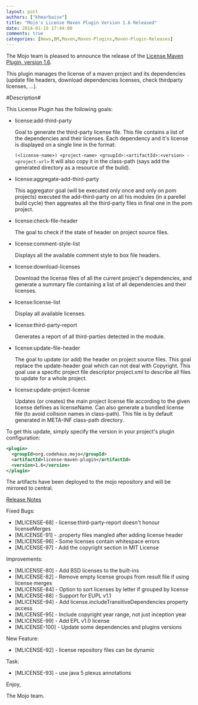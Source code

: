 ```yaml
---
layout: post
authors: ["khmarbaise"]
title: "Mojo's License Maven Plugin Version 1.6 Released"
date: 2014-01-16 17:44:00
comments: true
categories: [News,BM,Maven,Maven-Plugins,Maven-Plugin-Releases]
---
```

The Mojo team is pleased to announce the release of the 
[License Maven Plugin, version 1.6](http://mojo.codehaus.org/license-maven-plugin). 

This plugin manages the license of a maven project and its dependencies
(update file headers, download dependencies licenses, check thirdparty
licenses, ...).

#Description#

This License Plugin has the following goals:

* license:add-third-party

  Goal to generate the third-party license file. This file contains a list of
  the dependencies and their licenses. Each dependency and it's license is
  displayed on a single line in the format:
  
  `(<license-name>) <project-name> <groupId>:<artifactId>:<version> - <project-url>`
  It will also copy it in the class-path (says add the generated directory as a
  resource of the build).

* license:aggregate-add-third-party

  This aggregator goal (will be executed only once and only on pom projects)
  executed the add-third-party on all his modules (in a parellel build cycle)
  then aggreates all the third-party files in final one in the pom project.

* license:check-file-header

  The goal to check if the state of header on project source files.

* license:comment-style-list

  Displays all the available comment style to box file headers.

* license:download-licenses

  Download the license files of all the current project's dependencies, and
  generate a summary file containing a list of all dependencies and their
  licenses.

* license:license-list

  Display all available licenses.

* license:third-party-report

  Generates a report of all third-parties detected in the module.

* license:update-file-header

  The goal to update (or add) the header on project source files. This goal
  replace the update-header goal which can not deal with Copyright. This goal
  use a specific project file descriptor project.xml to describe all files to
  update for a whole project.

* license:update-project-license

  Updates (or creates) the main project license file according to the given
  license defines as licenseName. Can also generate a bundled license file (to
  avoid collision names in class-path). This file is by default generated in
  META-INF class-path directory.

To get this update, simply specify the version in your project's plugin
configuration: 

```xml
<plugin>
  <groupId>org.codehaus.mojo</groupId>
  <artifactId>license-maven-plugin</artifactId>
  <version>1.6</version>
</plugin>
```


The artifacts have been deployed to the mojo repository and will be
mirrored to central.

<!-- more -->

[Release Notes](https://jira.codehaus.org/secure/ReleaseNote.jspa?projectId=12330&version=19576)

Fixed Bugs:

 * [MLICENSE-68] - license:third-party-report doesn't honour licenseMerges
 * [MLICENSE-91] - .property files mangled after adding license header
 * [MLICENSE-96] - Some licenses contain whitespace errors
 * [MLICENSE-97] - Add the copyright section in MIT License

Improvements:

 * [MLICENSE-80] - Add BSD licenses to the built-ins
 * [MLICENSE-82] - Remove empty license groups from result file if using license merges
 * [MLICENSE-84] - Option to sort licenses by letter if grouped by license
 * [MLICENSE-88] - Support for EUPL v1.1
 * [MLICENSE-94] - Add license.includeTransitiveDependencies property access
 * [MLICENSE-95] - Include copyright year range, not just inception year
 * [MLICENSE-99] - Add  EPL v1.0 license
 * [MLICENSE-100] - Update some dependencies and plugins versions

New Feature:

 * [MLICENSE-92] - license repository files can be dynamic

Task:

 * [MLICENSE-93] - use java 5 plexus annotations

Enjoy,

The Mojo team.

